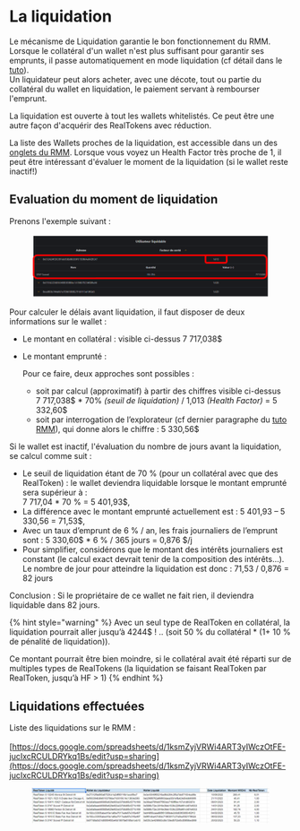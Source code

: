 # La liquidation

Le mécanisme de Liquidation garantie le bon fonctionnement du RMM. \
Lorsque le collatéral d'un wallet n'est plus suffisant pour garantir ses emprunts, il passe automatiquement en mode liquidation (cf détail dans le [tuto](./)).\
Un liquidateur peut alors acheter, avec une décote, tout ou partie du collatéral du wallet en liquidation, le paiement servant à rembourser l'emprunt.

La liquidation est ouverte à tout les wallets whitelistés. Ce peut être une autre façon d'acquérir des RealTokens avec réduction.

La liste des Wallets proches de la liquidation, est accessible dans un des [onglets du RMM](https://liquidation.rmm.realt.community/). Lorsque vous voyez un Health Factor très proche de 1, il peut être intéressant d'évaluer le moment de la liquidation (si le wallet reste inactif!)

## Evaluation du moment de liquidation

Prenons l'exemple suivant :

<figure><img src="../../.gitbook/assets/image (182).png" alt=""><figcaption></figcaption></figure>

Pour calculer le délais avant liquidation, il faut disposer de deux informations sur le wallet :

* Le montant en collatéral : visible ci-dessus 7 717,038$
*   Le montant emprunté :

    Pour ce faire, deux approches sont possibles  :&#x20;

    * soit par calcul (approximatif) à partir des chiffres visible ci-dessus \
      &#x20;7 717,038$ \* 70% _(seuil de liquidation)_ / 1,013 _(Health Factor)_ = 5 332,60$
    * soit par interrogation de  l’explorateur (cf dernier paragraphe du [tuto RMM](./)), qui donne alors le chiffre : 5 330,56$                                                                         &#x20;

Si le wallet est inactif, l'évaluation du nombre de jours avant la liquidation, se calcul comme suit :&#x20;

* Le seuil de liquidation étant de 70 % (pour un collatéral avec que des RealToken) : le wallet deviendra liquidable lorsque le montant emprunté sera supérieur à : \
  7 717,04 \* 70 % = 5 401,93$,
* La différence avec le montant emprunté actuellement est : 5 401,93 – 5 330,56 = 71,53$,
* Avec un taux d’emprunt de 6 % / an, les frais journaliers de l’emprunt sont : 5 330,60$ \* 6 % / 365 jours = 0,876 $/j
* Pour simplifier, considérons que le montant des intérêts journaliers est constant (le calcul exact devrait tenir de la composition des intérêts…).\
  Le nombre de jour pour atteindre la liquidation est donc : 71,53 / 0,876 = 82 jours

Conclusion : Si le propriétaire de ce wallet ne fait rien, il deviendra liquidable dans 82 jours.

{% hint style="warning" %}
Avec un seul type de RealToken en collatéral, la liquidation pourrait aller jusqu’à 4244$ ! .. (soit 50 % du collatéral \* (1+ 10 % de pénalité de liquidation)).

Ce montant pourrait être bien moindre, si le collatéral avait été réparti sur de multiples types de RealTokens (la liquidation se faisant RealToken par RealToken, jusqu’à HF > 1)
{% endhint %}

## Liquidations effectuées

Liste des liquidations sur le RMM : \
\
[https://docs.google.com/spreadsheets/d/1ksmZyjVRWi4ART3yIWczOtFE-jucIxcRCULDRYkq1Bs/edit?usp=sharing](https://docs.google.com/spreadsheets/d/1ksmZyjVRWi4ART3yIWczOtFE-jucIxcRCULDRYkq1Bs/edit?usp=sharing)

<figure><img src="../../.gitbook/assets/image (1) (1).png" alt=""><figcaption></figcaption></figure>
